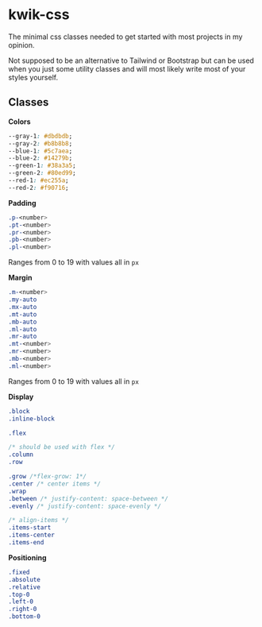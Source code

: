 # kwik-css

The minimal css classes needed to get started with most projects in my opinion.

Not supposed to be an alternative to Tailwind or Bootstrap but can be used when you just some utility classes and will most likely write most of your styles yourself.

## Classes
**Colors**
```css
--gray-1: #dbdbdb;
--gray-2: #b8b8b8;
--blue-1: #5c7aea;
--blue-2: #14279b;
--green-1: #38a3a5;
--green-2: #80ed99;
--red-1: #ec255a;
--red-2: #f90716;
```

**Padding**
```css
.p-<number>
.pt-<number>
.pr-<number>
.pb-<number>
.pl-<number>
```
Ranges from 0 to 19 with values all in `px`

**Margin**
```css
.m-<number>
.my-auto
.mx-auto
.mt-auto
.mb-auto
.ml-auto
.mr-auto
.mt-<number>
.mr-<number>
.mb-<number>
.ml-<number>
```
Ranges from 0 to 19 with values all in `px`


**Display**
```css
.block
.inline-block

.flex

/* should be used with flex */
.column
.row

.grow /*flex-grow: 1*/
.center /* center items */
.wrap
.between /* justify-content: space-between */
.evenly /* justify-content: space-evenly */

/* align-items */
.items-start
.items-center
.items-end
```

**Positioning**
```css
.fixed
.absolute
.relative
.top-0
.left-0
.right-0
.bottom-0
```